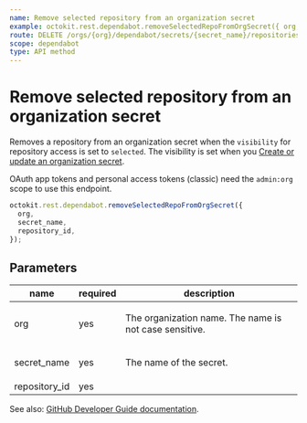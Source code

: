 ```yaml
---
name: Remove selected repository from an organization secret
example: octokit.rest.dependabot.removeSelectedRepoFromOrgSecret({ org, secret_name, repository_id })
route: DELETE /orgs/{org}/dependabot/secrets/{secret_name}/repositories/{repository_id}
scope: dependabot
type: API method
---
```


# Remove selected repository from an organization secret

Removes a repository from an organization secret when the `visibility`
for repository access is set to `selected`. The visibility is set when you [Create
or update an organization secret](https://docs.github.com/rest/dependabot/secrets#create-or-update-an-organization-secret).

OAuth app tokens and personal access tokens (classic) need the `admin:org` scope to use this endpoint.

```js
octokit.rest.dependabot.removeSelectedRepoFromOrgSecret({
  org,
  secret_name,
  repository_id,
});
```

## Parameters

<table>
  <thead>
    <tr>
      <th>name</th>
      <th>required</th>
      <th>description</th>
    </tr>
  </thead>
  <tbody>
    <tr><td>org</td><td>yes</td><td>

The organization name. The name is not case sensitive.

</td></tr>
<tr><td>secret_name</td><td>yes</td><td>

The name of the secret.

</td></tr>
<tr><td>repository_id</td><td>yes</td><td>

</td></tr>
  </tbody>
</table>

See also: [GitHub Developer Guide documentation](https://docs.github.com/rest/dependabot/secrets#remove-selected-repository-from-an-organization-secret).
